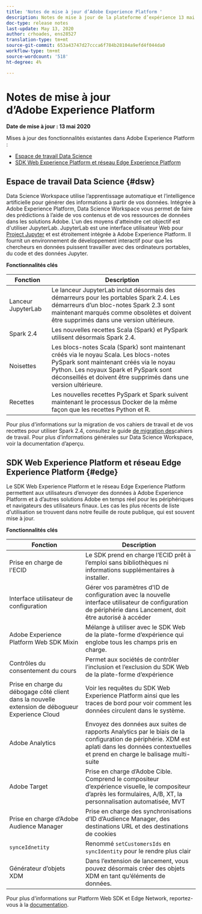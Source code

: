 ```yaml
---
title: 'Notes de mise à jour d’Adobe Experience Platform '
description: Notes de mise à jour de la plateforme d’expérience 13 mai 2020
doc-type: release notes
last-update: May 13, 2020
author: crhoades, ens28527
translation-type: tm+mt
source-git-commit: 653a43747d27ccca6f784b28104a9efd4f044da0
workflow-type: tm+mt
source-wordcount: '518'
ht-degree: 4%

---
```



# Notes de mise à jour d’Adobe Experience Platform

**Date de mise à jour : 13 mai 2020**

Mises à jour des fonctionnalités existantes dans Adobe Experience Platform :

- [Espace de travail Data Science](#dsw)
- [SDK Web Experience Platform et réseau Edge Experience Platform](#edge)

## Espace de travail Data Science {#dsw}

Data Science Workspace utilise l’apprentissage automatique et l’intelligence artificielle pour générer des informations à partir de vos données. Intégrée à Adobe Experience Platform, Data Science Workspace vous permet de faire des prédictions à l’aide de vos contenus et de vos ressources de données dans les solutions Adobe. L&#39;un des moyens d&#39;atteindre cet objectif est d&#39;utiliser JupyterLab. JupyterLab est une interface utilisateur Web pour <a href="https://jupyter.org/" target="_blank">Project Jupyter</a> et est étroitement intégrée à Adobe Experience Platform. Il fournit un environnement de développement interactif pour que les chercheurs en données puissent travailler avec des ordinateurs portables, du code et des données Jupyter.

**Fonctionnalités clés**

| Fonction | Description |
|--- | ---|
| Lanceur JupyterLab | Le lanceur JupyterLab inclut désormais des démarreurs pour les portables Spark 2.4. Les démarreurs d’un bloc-notes Spark 2.3 sont maintenant marqués comme obsolètes et doivent être supprimés dans une version ultérieure. |
| Spark 2.4 | Les nouvelles recettes Scala (Spark) et PySpark utilisent désormais Spark 2.4. |
| Noisettes | Les blocs-notes Scala (Spark) sont maintenant créés via le noyau Scala. Les blocs-notes PySpark sont maintenant créés via le noyau Python. Les noyaux Spark et PySpark sont déconseillés et doivent être supprimés dans une version ultérieure. |
| Recettes | Les nouvelles recettes PySpark et Spark suivent maintenant le processus Docker de la même façon que les recettes Python et R. |

Pour plus d&#39;informations sur la migration de vos cahiers de travail et de vos recettes pour utiliser Spark 2.4, consultez le guide [de migration des](../../data-science-workspace/recipe-notebook-migration.md)cahiers de travail. Pour plus d’informations générales sur Data Science Workspace, voir la documentation [](../../data-science-workspace/home.md)d’aperçu.

## SDK Web Experience Platform et réseau Edge Experience Platform {#edge}

Le SDK Web Experience Platform et le réseau Edge Experience Platform permettent aux utilisateurs d’envoyer des données à Adobe Experience Platform et à d’autres solutions Adobe en temps réel pour les périphériques et navigateurs des utilisateurs finaux. Les cas les plus récents de liste d&#39;utilisation se trouvent dans notre feuille de route [](https://github.com/adobe/alloy/projects/5) publique, qui est souvent mise à jour.

**Fonctionnalités clés**

| Fonction | Description |
|--- | ---|
| Prise en charge de l&#39;ECID | Le SDK prend en charge l’ECID prêt à l’emploi sans bibliothèques ni informations supplémentaires à installer. |
| Interface utilisateur de configuration | Gérer vos paramètres d&#39;ID de configuration avec la nouvelle interface utilisateur de configuration de périphérie dans Lancement, doit être autorisé à accéder |
| Adobe Experience Platform Web SDK Mixin | Mélange à utiliser avec le SDK Web de la plate-forme d’expérience qui englobe tous les champs pris en charge. |
| Contrôles du consentement du cours | Permet aux sociétés de contrôler l’inclusion et l’exclusion du SDK Web de la plate-forme d’expérience |
| Prise en charge du débogage côté client dans la nouvelle extension de débogueur Experience Cloud | Voir les requêtes du SDK Web Experience Platform ainsi que les traces de bord pour voir comment les données circulent dans le système. |
| Adobe Analytics | Envoyez des données aux suites de rapports Analytics par le biais de la configuration de périphérie. XDM est aplati dans les données contextuelles et prend en charge le balisage multi-suite |
| Adobe Target | Prise en charge d’Adobe Cible. Comprend le compositeur d’expérience visuelle, le compositeur d’après les formulaires, A/B, XT, la personnalisation automatisée, MVT |
| Prise en charge d’Adobe Audience Manager | Prise en charge des synchronisations d’ID d’Audience Manager, des destinations URL et des destinations de cookies |
| `synceIdnetity` | Renommé `setCustomersIds` en `syncIdentity` pour le rendre plus clair |
| Générateur d’objets XDM | Dans l’extension de lancement, vous pouvez désormais créer des objets XDM en tant qu’éléments de données. |

Pour plus d&#39;informations sur Platform Web SDK et Edge Network, reportez-vous à la [documentation](../../edge/home.md).